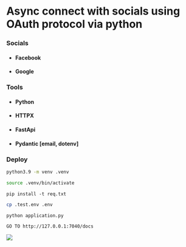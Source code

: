# Async connect with socials using OAuth protocol via python

### Socials
- #### Facebook
- #### Google

### Tools
- #### Python
- #### HTTPX
- #### FastApi
- #### Pydantic [email, dotenv]

### Deploy
```sh
python3.9 -m venv .venv
```
```sh
source .venv/bin/activate
```
```
pip install -t req.txt
```
```sh
cp .test.env .env
```
```
python application.py
```
```sh
GO TO http://127.0.0.1:7040/docs
```
![](https://habrastorage.org/webt/io/bu/nu/iobunuqhk3vubl7bbm2mdrsuklk.png)
